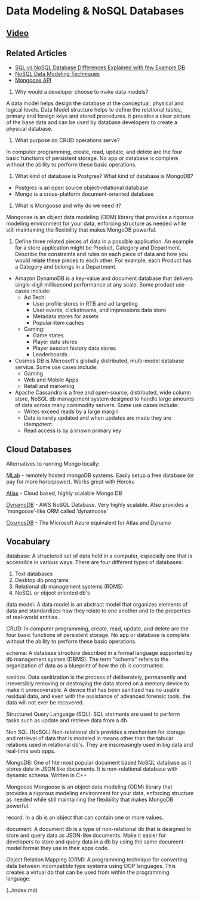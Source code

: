 # Data Modeling & NoSQL Databases

## [Video](https://www.youtube.com/watch?v=ZS_kXvOeQ5Y)

## Related Articles

- [SQL vs NoSQL Database Differences Explained with few Example DB](https://www.thegeekstuff.com/2014/01/sql-vs-nosql-db/?utm_source=tuicool)
- [NoSQL Data Modeling Techniques](https://highlyscalable.wordpress.com/2012/03/01/nosql-data-modeling-techniques/)
- [Mongoose API](https://mongoosejs.com/docs/api.html#Model)

1. Why would a developer choose to make data models?

A data model helps design the database at the conceptual, physical and logical levels. Data Model structure helps to define the relational tables, primary and foreign keys and stored procedures. it provides a clear picture of the base data and can be used by database developers to create a physical database.

1. What purpose do CRUD operations serve?

In computer programming, create, read, update, and delete are the four basic functions of persistent storage. No app or database is complete without the ability to perform these basic operations.

1. What kind of database is Postgres? What kind of database is MongoDB?

- Postgres is an open source object-relational database
- Mongo is a cross-platform document-oriented database

1. What is Mongoose and why do we need it?

Mongoose is an object data modeling (ODM) library that provides a rigorous modeling environment for your data, enforcing structure as needed while still maintaining the flexibility that makes MongoDB powerful.

1. Define three related pieces of data in a possible application. An example for a store application might be Product, Category and Department. Describe the constraints and rules on each piece of data and how you would relate these pieces to each other. For example, each Product has a Category and belongs in a Department.

- Amazon DynamoDB is a key-value and document database that delivers single-digit millisecond performance at any scale. Some product use cases include:
  - Ad Tech:
    - User profile stores in RTB and ad targeting
    - User events, clickstreams, and impressions data store
    - Metadata stores for assets
    - Popular-item caches
  - Gaming:
    - Game states
    - Player data stores
    - Player session history data stores
    - Leaderboards
- Cosmos DB is Microsoft's globally distributed, multi-model database service. Some use cases include:
  - Gaming
  - Web and Mobile Apps
  - Retail and marketing
- Apache Cassandra is a free and open-source, distributed, wide column store, NoSQL db management system designed to handle large amounts of data across many commodity servers. Some use cases include:
  - Writes exceed reads by a large margin
  - Data is rarely updated and when updates are made they are idempotent
  - Read access is by a known primary key

## Cloud Databases

Alternatives to running Mongo locally:

[MLab](https://www.mlab.com/) - remotely hosted mongoDB systems. Easily setup a free database (or pay for more horsepower). Works great with Heroku

[Atlas](https://www.mongodb.com/cloud/atlas) - Cloud based, highly scalable Mongo DB

[DynamoDB](https://aws.amazon.com/dynamodb/) - AWS NoSQL Database. Very highly scalable. Also provides a ‘mongoose’-like ORM called ‘dynamoose’

[CosmosDB](https://cosmos.azure.com/) - The Microsoft Azure equivalent for Atlas and Dynamo

## Vocabulary

database:
A structered set of data held in a computer, especially one that is accessible in various ways. There are four different types of databases:

1. Text databases
1. Desktop db programs
1. Relational db management systems (RDMS)
1. NoSQL or object oriented db's

data model:
A data model is an abstract model that organizes elements of data and standardizes how they relate to one another and to the properties of real-world entities.

CRUD:
In computer programming, create, read, update, and delete are the four basic functions of persistent storage. No app or database is complete without the ability to perform these basic operations.

schema:
A database structure described in a formal language supported by db management system (DBMS). The term "schema" refers to the organization of data as a blueprint of how the db is constructed.

sanitize:
Data sanitization is the process of deliberately, permanently and irreversibly removing or destroying the data stored on a memory device to make it unrecoverable. A device that has been sanitized has no usable residual data, and even with the assistance of advanced forensic tools, the data will not ever be recovered.

Structured Query Language (SQL):
SQL statments are used to perform tasks such as update and retrieve data from a db.

Non SQL (NoSQL)
Non-relational db's provides a mechanism for storage and retrieval of data that is modeled in means other than the tabular relations used in relational db's. They are inscreasingly used in big data and real-time web apps.

MongoDB:
One of hte most popular document based NoSQL database as it stores data in JSON like documents. It is non-relational database with dynamic schema. Written in C++

Mongoose
Mongoose is an object data modeling (ODM) library that provides a rigorous modeling environment for your data, enforcing structure as needed while still maintaining the flexibility that makes MongoDB powerful.

record:
In a db is an object that can contain one or more values.

document:
A document db is a type of non-relational db that is designed to store and query data as JSON-like documents. Make it easier for developers to store and query data in a db by using the same document-model format they use in their apps code.

Object Relation Mapping (ORM):
A programming technique for converting data between incompatible type systems using OOP languages. This creates a virtual db that can be used from within the programming language.

 (../index.md)
